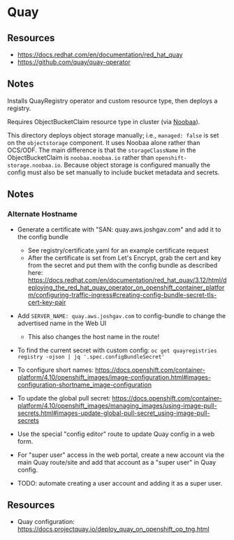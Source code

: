 # Quay

## Resources

- https://docs.redhat.com/en/documentation/red_hat_quay
- https://github.com/quay/quay-operator

## Notes

Installs QuayRegistry operator and custom resource type, then deploys a registry.

Requires ObjectBucketClaim resource type in cluster (via [Noobaa](../noobaa/)).

This directory deploys object storage manually; i.e., `managed: false` is set on
the `objectstorage` component. It uses Noobaa alone rather than OCS/ODF. The
main difference is that the `storageClassName` in the ObjectBucketClaim is
`noobaa.noobaa.io` rather than `openshift-storage.noobaa.io`. Because object
storage is configured manually the config must also be set manually to include
bucket metadata and secrets.

## Notes

### Alternate Hostname

- Generate a certificate with "SAN: quay.aws.joshgav.com" and add it to the config bundle
    - See registry/certificate.yaml for an example certificate request
    - After the certificate is set from Let's Encrypt, grab the cert and key from the secret and put them with the config bundle as described here: https://docs.redhat.com/en/documentation/red_hat_quay/3.12/html/deploying_the_red_hat_quay_operator_on_openshift_container_platform/configuring-traffic-ingress#creating-config-bundle-secret-tls-cert-key-pair
- Add `SERVER_NAME: quay.aws.joshgav.com` to config-bundle to change the advertised name in the Web UI
    - This also changes the host name in the route!

- To find the current secret with custom config: `oc get quayregistries registry -ojson | jq '.spec.configBundleSecret'`
- To configure short names: https://docs.openshift.com/container-platform/4.10/openshift_images/image-configuration.html#images-configuration-shortname_image-configuration
- To update the global pull secret: https://docs.openshift.com/container-platform/4.10/openshift_images/managing_images/using-image-pull-secrets.html#images-update-global-pull-secret_using-image-pull-secrets
- Use the special "config editor" route to update Quay config in a web form.
- For "super user" access in the web portal, create a new account via the main Quay route/site and add that account as a "super user" in Quay config.
- TODO: automate creating a user account and adding it as a super user.

## Resources

- Quay configuration: <https://docs.projectquay.io/deploy_quay_on_openshift_op_tng.html>